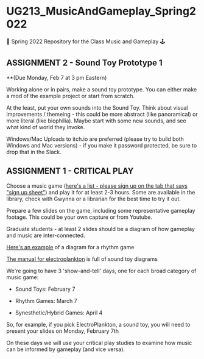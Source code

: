 # UG213_MusicAndGameplay_Spring2022
🎼 Spring 2022 Repository for the Class Music and Gameplay 🕹️


ASSIGNMENT 2 - Sound Toy Prototype 1 
------
**(Due Monday, Feb 7 at 3 pm Eastern)

Working alone or in pairs, make a sound toy prototype.  You can either make a mod of the example project or start from scratch.

At the least, put your own sounds into the Sound Toy.  Think about visual improvements / themeing - this could be more abstract (like panoramical) or more literal (like biophilia). Maybe start with some new sounds, and see what kind of world they invoke.

Windows/Mac Uploads to itch.io are preferred (please try to build both Windows and Mac versions) - if you make it password protected, be sure to drop that in the Slack.

ASSIGNMENT 1 - CRITICAL PLAY
------

Choose a music game ([here's a list - please sign up on the tab that says "sign up sheet"](https://docs.google.com/spreadsheets/d/14mBE0D4OONFe5WcpYIexCtgGP8hsAjTXgIp4Bi0yM6U/edit?usp=sharing)) and play it for at least 2-3 hours. Some are available in the library, check with Gwynna or a librarian for the best time to try it out. 

Prepare a few slides on the game, including some representative gameplay footage. This could be your own capture or from Youtube. 

Graduate students - at least 2 slides should be a diagram of how gameplay and music are inter-connected.

[Here's an example](https://docs.google.com/presentation/d/1CggJ1078_SK6u3FUuh_zdi21taIblNFtIIb4zXcU5p8/edit?usp=sharing) of a diagram for a rhythm game

[The manual for electroplankton](https://www.nintendo.com/consumer/gameslist/manuals/DS_Electroplankton.pdf) is full of sound toy diagrams

We're going to have 3 'show-and-tell' days, one for each broad category of music game:

 - Sound Toys: February 7

 - Rhythm Games: March 7

 - Synesthetic/Hybrid Games: April 4

So, for example, if you pick ElectroPlankton, a sound toy, you will need to present your slides on Monday, February 7th

On these days we will use your critical play studies to examine how music can be informed by gameplay (and vice versa).


